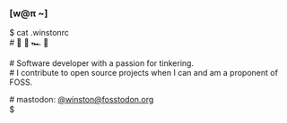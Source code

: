### [w@π ~]

$ cat .winstonrc   
\# 🌱 👾 🏎️ 🎾 <!-- :f91w: --> <img src="https://cdn.fosstodon.org/custom_emojis/images/000/765/390/original/f262a763a31e27d9.png" height="15"> <!-- :arch: --> <img src="https://cdn.fosstodon.org/custom_emojis/images/000/090/050/original/ae5ab97b259fe17d.png" height="15">
    
\# Software developer with a passion for tinkering.  
\# I contribute to open source projects when I can and am a proponent of FOSS.

\# mastodon: [@winston@fosstodon.org](https://fosstodon.org/@winston)  
$ <!-- :idle: --> <img src="https://cdn.fosstodon.org/custom_emojis/images/000/068/439/original/34414397f51ab00b.png" height="15">
